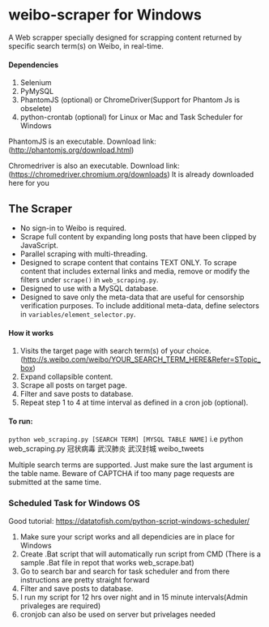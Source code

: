 # weibo-scraper for Windows
A Web scrapper specially designed for scrapping content returned by specific search term(s) on Weibo, in real-time.
 #### Dependencies
1. Selenium
2. PyMySQL
3. PhantomJS (optional) or ChromeDriver(Support for Phantom Js is obselete)
4. python-crontab (optional) for Linux or Mac and Task Scheduler for Windows

PhantomJS is an executable. Download link: (http://phantomjs.org/download.html)

Chromedriver is also an executable. Download link: (https://chromedriver.chromium.org/downloads)
It is already downloaded here for you 

 ## The Scraper
 * No sign-in to Weibo is required.
* Scrape full content by expanding long posts that have been clipped by JavaScript.
* Parallel scraping with multi-threading.
* Designed to scrape content that contains TEXT ONLY. To scrape content that includes external links and media, remove or modify the filters under `scrape()` in `web_scraping.py`.
* Designed to use with a MySQL database.
* Designed to save only the meta-data that are useful for censorship verification purposes. To include additional meta-data, define selectors in `variables/element_selector.py`.
 #### How it works
1. Visits the target page with search term(s) of your choice. (http://s.weibo.com/weibo/YOUR_SEARCH_TERM_HERE&Refer=STopic_box)
2. Expand collapsible content.
3. Scrape all posts on target page.
4. Filter and save posts to database.
5. Repeat step 1 to 4 at time interval as defined in a cron job (optional).
 #### To run:
`python web_scraping.py [SEARCH TERM] [MYSQL TABLE NAME]` i.e python web_scraping.py 冠状病毒 武汉肺炎 武汉封城 weibo_tweets

 Multiple search terms are supported. Just make sure the last argument is the table name.
Beware of CAPTCHA if too many page requests are submitted at the same time.

### Scheduled Task for Windows OS
Good tutorial: https://datatofish.com/python-script-windows-scheduler/

1. Make sure your script works and all dependicies are in place for Windows 
2. Create .Bat script that will automatically run script from CMD (There is a sample .Bat file in repot that works web_scrape.bat)
3. Go to search bar and search for task scheduler and from there instructions are pretty straight forward
4. Filter and save posts to database.
5. I run my script for 12 hrs over night and in 15 minute intervals(Admin privaleges are required)
6. cronjob can also be used on server but privelages needed

